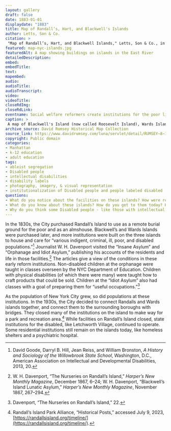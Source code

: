 ```yaml
--- 
layout: gallery
draft: false
date: 1883-01-01
displaydate: "1883"
title: Map of Randall’s, Hart, and Blackwell's Islands
author: Letts, Son & Co.
citation: >
 "Map of Randall’s, Hart, and Blackwell Islands," Letts, Son & Co., in New York City Civil Rights History Project, Accessed: [Month Day, Year], https://nyccivilrightshistory.org/gallery/map-nyc-islands.
featured: map-nyc-islands.jpg
featuredAlt: A map showing buildings on islands in the East River
detailedDescription: 
embed: 
embedTitle: 
text: 
mapembed: 
audio: 
audioTitle: 
audioTranscript: 
video: 
videoTitle: 
closeRdImg: 
closeRdLink: 
eventname: Social welfare reformers create institutions for the poor like hospitals, almshouses, asylums for orphans and people with disabilities, and housing for immigrants on islands away from the city.
caption: >
 A map of Blackwell's Island (now called Roosevelt Island), Wards Island, and Randall's Island in the East River. The map shows buildings labeled: "Hospital," "Alms Houses," "Work House," "Lunatic Asylum," "Emigrant Refuge & Hosp.," "Inebriate Asylum," "Foundling Asylum” (for infant children), "House of Refuge," and "Idiot Asylum."
archive_source: David Rumsey Historical Map Collection
source_link: https://www.davidrumsey.com/luna/servlet/detail/RUMSEY~8~1~31479~1150435:New-York-N-
copyright: Public domain
categories: 
- Manhattan
- k-12 education
- adult education
tags: 
- ableist segregation
- Disabled people
- intellectual disabilities
- disability labels
- photography, imagery, & visual representation
- institutionalization of Disabled people and people labeled disabled
questions: 
- What do you notice about the facilities on these islands? How were residents similar? How were they different? How were their needs similar or different?
- What do you know about these islands? How do you get to them today? How did people get to them in the 1800s?
- Why do you think some Disabled people - like those with intellectual disabilities - were sent to institutions on islands in the river, while others - like deaf students - went to schools in Manhattan?
--- 
```


In the 1830s, the City purchased Randall’s Island to use as a remote burial ground for the poor and as an almshouse. Blackwell’s and Wards Islands were purchased later, and more institutions were built on the three islands to house and care for “various indigent, criminal, ill, poor, and disabled populations.”[^1] Journalist W. H. Davenport visited the “Insane Asylum” and “Orphanage and Idiot Asylum,” publishing his accounts of the residents and life in those facilities.[^2] The articles give a view of the conditions in these early reform institutions. Non-disabled children at the orphanage were taught in classes overseen by the NYC Department of Education. Children with physical disabilities (of which there were many) were taught how to craft products that could be sold. Children at the “Idiot Asylum” also had classes with a goal of preparing them for “useful occupations.”[^3]

As the population of New York City grew, so did populations at these institutions. In the 1930s, the City decided to connect Randalls and Wards islands together, and connect them to the surrounding boroughs with bridges. They closed many of the institutions on the island to make way for a park and recreation area.[^4] While facilities on Randall’s Island closed, state institutions for the disabled, like Letchworth Village, continued to operate. Some residential institutions still remain on the islands today, like homeless shelters and a psychiatric hospital.

[^1]: David Goode, Darryl B. Hill, Jean Reiss, and William Bronston, *A History and Sociology of the Willowbrook State School*, Washington, D.C., American Association on Intellectual and Developmental Disabilities, 2013, 20.

[^2]: W. H. Davenport, “The Nurseries on Randall’s Island,” *Harper’s New Monthly Magazine*, December 1867, 6–24; W. H. Davenport, “Blackwell’s Island Lunatic Asylum,” *Harper’s New Monthly Magazine*, November 1867, 267–294.

[^3]: Davenport, “The Nurseries on Randall’s Island,” 22.

[^4]: Randall’s Island Park Alliance, “Historical Posts,” accessed July 9, 2023, [https://randallsisland.org/timeline/](https://randallsisland.org/timeline/).
